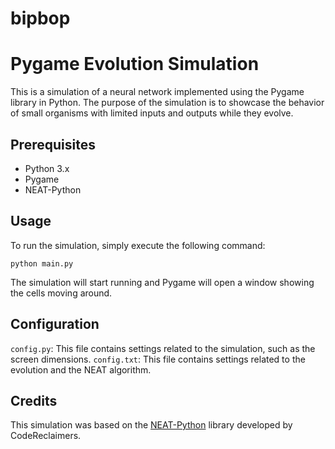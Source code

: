 # bipbop

# Pygame Evolution Simulation

This is a simulation of a neural network implemented using the Pygame library in Python. The purpose of the simulation is to showcase the behavior of small organisms with limited inputs and outputs while they evolve.

## Prerequisites
- Python 3.x
- Pygame
- NEAT-Python

## Usage
To run the simulation, simply execute the following command:
```shell
python main.py
```

The simulation will start running and Pygame will open a window showing the cells moving around.

## Configuration
`config.py`: This file contains settings related to the simulation, such as the screen dimensions.
`config.txt`: This file contains settings related to the evolution and the NEAT algorithm.

## Credits
This simulation was based on the [NEAT-Python](https://neat-python.readthedocs.io/) library developed by CodeReclaimers.
